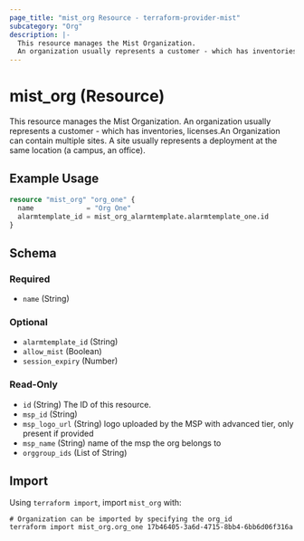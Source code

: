 ```yaml
---
page_title: "mist_org Resource - terraform-provider-mist"
subcategory: "Org"
description: |-
  This resource manages the Mist Organization.
  An organization usually represents a customer - which has inventories, licenses.An Organization can contain multiple sites. A site usually represents a deployment at the same location (a campus, an office).
---
```


# mist_org (Resource)

This resource manages the Mist Organization.
An organization usually represents a customer - which has inventories, licenses.An Organization can contain multiple sites. A site usually represents a deployment at the same location (a campus, an office).


## Example Usage

```terraform
resource "mist_org" "org_one" {
  name             = "Org One"
  alarmtemplate_id = mist_org_alarmtemplate.alarmtemplate_one.id
}
```

<!-- schema generated by tfplugindocs -->
## Schema

### Required

- `name` (String)

### Optional

- `alarmtemplate_id` (String)
- `allow_mist` (Boolean)
- `session_expiry` (Number)

### Read-Only

- `id` (String) The ID of this resource.
- `msp_id` (String)
- `msp_logo_url` (String) logo uploaded by the MSP with advanced tier, only present if provided
- `msp_name` (String) name of the msp the org belongs to
- `orggroup_ids` (List of String)



## Import
Using `terraform import`, import `mist_org` with:
```shell
# Organization can be imported by specifying the org_id
terraform import mist_org.org_one 17b46405-3a6d-4715-8bb4-6bb6d06f316a
```